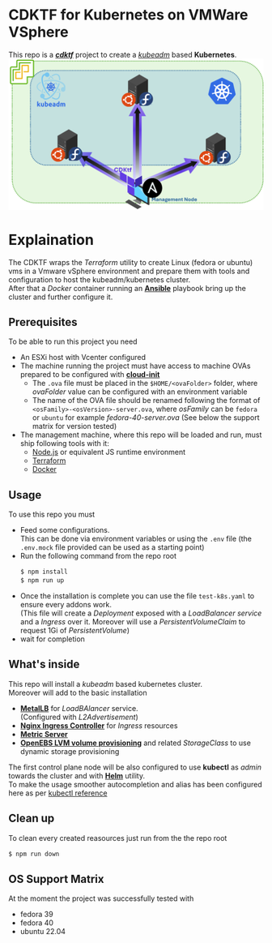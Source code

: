 # **CDKTF for Kubernetes on VMWare VSphere**
This repo is a [***cdktf***](https://developer.hashicorp.com/terraform/cdktf) project to create a [*kubeadm*](https://kubernetes.io/docs/reference/setup-tools/kubeadm/) based **Kubernetes**.  
![schema](Schema.png)

# **Explaination**
The CDKTF wraps the *Terraform* utility to create Linux (fedora or ubuntu) vms in a Vmware vSphere environment and prepare them with tools and configuration to host the kubeadm/kubernetes cluster.  
After that a *Docker* container running an [**Ansible**](https://www.ansible.com) playbook bring up the cluster and further configure it.

## **Prerequisites**
To be able to run this project you need
- An ESXi host with Vcenter configured
- The machine running the project must have access to machine OVAs prepared to be configured with [**cloud-init**](https://cloud-init.io)
    - The `.ova` file must be placed in the `$HOME/<ovaFolder>` folder, where *ovaFolder* value can be configured with an environment variable
    - The name of the OVA file should be renamed following the format of `<osFamily>-<osVersion>-server.ova`, where *osFamily* can be `fedora` or `ubuntu` for example *fedora-40-server.ova* (See below the support matrix for version tested)
- The management machine, where this repo will be loaded and run, must ship following tools with it:
    - [Node.js](https://nodejs.org/en) or equivalent JS runtime environment
    - [Terraform](https://www.terraform.io)
    - [Docker](https://www.docker.com)

## **Usage**
To use this repo you must 
- Feed some configurations.  
    This can be done via environment variables or using the `.env` file (the `.env.mock` file provided can be used as a starting point)
- Run the following command from the repo root
    ```bash
    $ npm install
    $ npm run up
    ```
- Once the installation is complete you can use the file `test-k8s.yaml` to ensure every addons work.  
    (This file will create a *Deployment* exposed with a *LoadBalancer service* and a *Ingress* over it. Moreover will use a *PersistentVolumeClaim* to request 1Gi of *PersistentVolume*)
- wait for completion

## **What's inside**
This repo will install a *kubeadm* based kubernetes cluster.  
Moreover will add to the basic installation
- [**MetalLB**](https://metallb.universe.tf) for *LoadBAlancer* service.  
    (Configured with *L2Advertisement*)
- [**Nginx Ingress Controller**](https://docs.nginx.com/nginx-ingress-controller/) for *Ingress* resources 
- [**Metric Server**](https://kubernetes-sigs.github.io/metrics-server/)
- [**OpenEBS LVM volume provisioning**](https://openebs.io/docs/user-guides/local-storage-user-guide/local-pv-lvm/lvm-installation) and related *StorageClass* to use dynamic storage provisioning

The first control plane node will be also configured to use **kubectl** as *admin* towards the cluster and with [**Helm**](https://helm.sh) utility.  
To make the usage smoother autocompletion and alias has been configured here as per [kubectl reference](https://kubernetes.io/docs/reference/kubectl/quick-reference/)

## **Clean up**
To clean every created reasources just run from the the repo root
```bash
$ npm run down
```
## OS Support Matrix
At the moment the project was successfully tested with 
- fedora 39
- fedora 40
- ubuntu 22.04